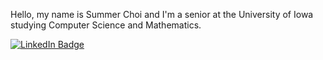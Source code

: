 Hello, my name is Summer Choi and I'm a senior at the University of Iowa studying Computer Science and Mathematics.


[![LinkedIn Badge](https://img.shields.io/badge/LinkedIn-Profile-informational?style=flat&logo=linkedin&logoColor=white&color=0D76A8)](https://www.linkedin.com/in/huiseo-summer-choi-957a0a1a4/)
